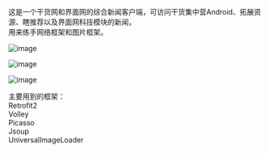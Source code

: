 这是一个干货网和界面网的综合新闻客户端，可访问干货集中营Android、拓展资源、瞎推荐以及界面网科技模块的新闻，   
用来练手网络框架和图片框架。  
   
    
![image](https://github.com/tusalin/DroidNews/raw/master/screenshots/news1.jpg)
  
![image](https://github.com/tusalin/DroidNews/raw/master/screenshots/news2.jpg)     
    
![image](https://github.com/tusalin/DroidNews/raw/master/screenshots/news3.jpg)     
  
  
主要用到的框架：  
Retrofit2     
Volley  
Picasso   
Jsoup       
UniversalImageLoader  
